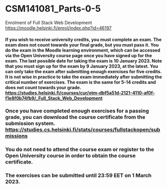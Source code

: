 # CSM141081_Parts-0-5
Enrolment of Full Stack Web Development 
https://moodle.helsinki.fi/enrol/index.php?id=46197

#### If you wish to receive university credits, you must complete an exam. The exam does not count towards your final grade, but you must pass it. You do the exam in the Moodle learning environment, which can be accessed via the Open University course page once you have signed up for the exam. The last possible date for taking the exam is 10 January 2023. Note that you must sign up for the exam by 9 January 2023, at the latest. You can only take the exam after submitting enough exercises for five credits. It is not wise in practice to take the exam immediately after submitting the critical number of exercises. The exam is the same for 5-14 credits and does not count towards your grade. https://studies.helsinki.fi/courses/cur/otm-dbf5a51d-2121-4110-af0f-f1e8f0b74fb9/_Full_Stack_Web_Development

### Once you have completed enough exercises for a passing grade, you can download the course certificate from the submission system. https://studies.cs.helsinki.fi/stats/courses/fullstackopen/submissions

### You do not need to attend the course exam or register to the Open University course in order to obtain the course certificate.

### The exercises can be submitted until 23:59 EET on 1 March 2023.
